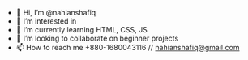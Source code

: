 - 👋 Hi, I’m @nahianshafiq
- 👀 I’m interested in 
- 🌱 I’m currently learning HTML, CSS, JS
- 💞️ I’m looking to collaborate on beginner projects
- 📫 How to reach me +880-1680043116 // nahianshafiq@gmail.com

<!---
nahianshafiq/nahianshafiq is a ✨ special ✨ repository because its `README.md` (this file) appears on your GitHub profile.
You can click the Preview link to take a look at your changes.
--->
